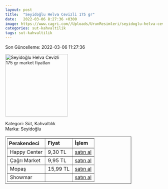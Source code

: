 ```yaml
---
layout: post
title:  "Seyidoğlu Helva Cevizli 175 gr"
date:   2022-03-06 8:27:36 +0300
image: https://www.cagri.com//Uploads/UrunResimleri/seyidoglu-helva-cevizli-175-gr--d839-.jpg
categories: sut-kahvaltilik
tags: sut-kahvaltilik
---
```


Son Güncelleme: 2022-03-06 11:27:36

<img src="https://www.cagri.com//Uploads/UrunResimleri/seyidoglu-helva-cevizli-175-gr--d839-.jpg" width="200" alt="Seyidoğlu Helva Cevizli 175 gr market fiyatları" />

Kategori: Süt, Kahvaltılık
<br />
Marka: Seyidoğlu

<table border="1" style="padding: 5px;width:80%;">
  <tr>
    <td style="padding: 5px;"><strong>Perakendeci</strong></td>
    <td><strong>Fiyat</strong></td>
    <td><strong>İşlem</strong></td>
  </tr>
  <tr>
              <td>Happy Center</td>
              <td>9,30 TL</td>
              <td><a target="_blank" href="https://www.happycenter.com.tr/Seyidoglu_175_Gr_Cevizli_Helva">satın al</a></td>
            </tr><tr>
              <td>Çağrı Market</td>
              <td>9,95 TL</td>
              <td><a target="_blank" href="https://www.cagri.com/seyidoglu-helva-cevizli-175-gr">satın al</a></td>
            </tr><tr>
              <td>Mopaş</td>
              <td>15,99 TL</td>
              <td><a target="_blank" href="https://www.mopas.com.tr/seyidoglu-helva-cevizli-350-gr/p/638637">satın al</a></td>
            </tr><tr>
              <td>Showmar</td>
              <td></td>
              <td><a target="_blank" href="https://www.showmar.com.tr/urun/seyidoglu-helva-175gr-cevizli">satın al</a></td>
            </tr>
</table>
